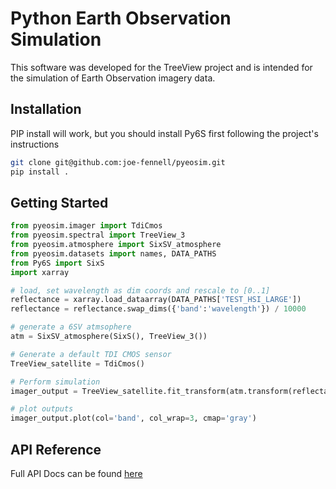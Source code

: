 # Python Earth Observation Simulation
This software was developed for the TreeView project and is intended for the simulation of Earth Observation imagery data.

## Installation
PIP install will work, but you should install Py6S first following the project's instructions
```bash
git clone git@github.com:joe-fennell/pyeosim.git
pip install .
```

## Getting Started
```python
from pyeosim.imager import TdiCmos
from pyeosim.spectral import TreeView_3
from pyeosim.atmosphere import SixSV_atmosphere
from pyeosim.datasets import names, DATA_PATHS
from Py6S import SixS
import xarray

# load, set wavelength as dim coords and rescale to [0..1]
reflectance = xarray.load_dataarray(DATA_PATHS['TEST_HSI_LARGE'])
reflectance = reflectance.swap_dims({'band':'wavelength'}) / 10000

# generate a 6SV atmsophere
atm = SixSV_atmosphere(SixS(), TreeView_3())

# Generate a default TDI CMOS sensor
TreeView_satellite = TdiCmos()

# Perform simulation
imager_output = TreeView_satellite.fit_transform(atm.transform(reflectance))

# plot outputs
imager_output.plot(col='band', col_wrap=3, cmap='gray')
```
## API Reference

Full API Docs can be found [here](docs/API.md)
